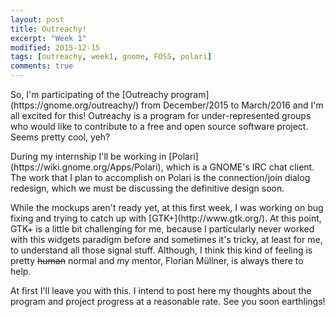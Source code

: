 ```yaml
---
layout: post
title: Outreachy!
excerpt: "Week 1"
modified: 2015-12-15
tags: [outreachy, week1, gnome, FOSS, polari]
comments: true
---
```


<!-- <section id="table-of-contents" class="toc">
  <header>
    <h3>Overview</h3>
  </header>
<div id="drawer" markdown="1">
*  Auto generated table of contents
{:toc}
</div>
</section> --><!-- /#table-of-contents -->
  <p>So, I'm participating of the [Outreachy program](https://gnome.org/outreachy/) from December/2015 to March/2016 and I'm all excited for this! Outreachy is a program for under-represented groups who would like to contribute to a free and open source software project. Seems pretty cool, yeh?</p>

  <p>During my internship I'll be working in [Polari](https://wiki.gnome.org/Apps/Polari), which is a GNOME's IRC chat client. The work that I plan to accomplish on Polari is the connection/join dialog redesign, which we must be discussing the definitive design soon.</p>

  <p>While the mockups aren't ready yet, at this first week, I was working on bug fixing and trying to catch up with [GTK+](http://www.gtk.org/). At this point, GTK+ is a little bit challenging for me, because I particularly never worked with this widgets paradigm before and sometimes it's tricky, at least for me, to understand all those signal stuff. Although, I think this kind of feeling is pretty <s>human</s> normal and my mentor, Florian Müllner, is always there to help.</p>

  <p>At first I'll leave you with this. I intend to post here my thoughts about the program and project progress at a reasonable rate. See you soon earthlings!</p>